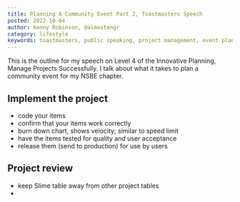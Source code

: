 ```yaml
---
title: Planning A Community Event Part 2, Toastmasters Speech
posted: 2022-10-04
author: Kenny Robinson, @almostengr
category: lifestyle
keywords: toastmasters, public speaking, project management, event planning
---
```


This is the outline for my speech on Level 4 of the Innovative Planning, Manage 
Projects Successfully. I talk about what it takes to plan a community event for
my NSBE chapter. 

## Implement the project

* code your items
* confirm that your items work correctly 
* burn down chart, shows velocity; similar to speed limit
* have the items tested for quality and user acceptance
* release them (send to production) for use by users

## Project review

* keep Slime table away from other project tables
* 

